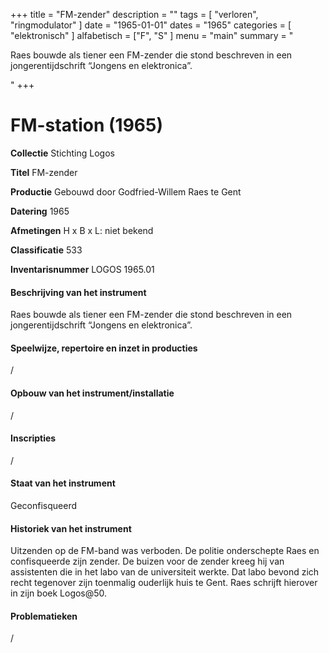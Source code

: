 ﻿+++
title = "FM-zender"
description = ""
tags = [ 
"verloren",
"ringmodulator"
]
date = "1965-01-01"
dates = "1965"
categories = [
    "elektronisch"
]
alfabetisch = ["F", "S"
]
menu = "main"
summary = "<p>Raes bouwde als tiener een FM-zender die stond beschreven in een jongerentijdschrift “Jongens en elektronica”.</p>"
+++

# FM-station (1965)

**Collectie** 
Stichting Logos

**Titel**
FM-zender

**Productie**
Gebouwd door Godfried-Willem Raes te Gent

**Datering**
1965

**Afmetingen**
H x B x L: niet bekend

**Classificatie**
533

**Inventarisnummer**
LOGOS 1965.01

#### Beschrijving van het instrument
Raes bouwde als tiener een FM-zender die stond beschreven in een jongerentijdschrift “Jongens en elektronica”. 

#### Speelwijze, repertoire en inzet in producties
/

#### Opbouw van het instrument/installatie
/

#### Inscripties
/

#### Staat van het instrument
Geconfisqueerd

#### Historiek van het instrument
Uitzenden op de FM-band was verboden. De politie onderschepte Raes en confisqueerde zijn zender. De buizen voor de zender kreeg hij van assistenten die in het labo van de universiteit werkte. Dat labo bevond zich recht tegenover zijn toenmalig ouderlijk huis te Gent. Raes schrijft hierover in zijn boek Logos@50.

#### Problematieken
/
